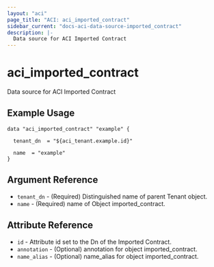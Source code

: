 ```yaml
---
layout: "aci"
page_title: "ACI: aci_imported_contract"
sidebar_current: "docs-aci-data-source-imported_contract"
description: |-
  Data source for ACI Imported Contract
---
```


# aci_imported_contract #
Data source for ACI Imported Contract

## Example Usage ##

```hcl
data "aci_imported_contract" "example" {

  tenant_dn  = "${aci_tenant.example.id}"

  name  = "example"
}
```
## Argument Reference ##
* `tenant_dn` - (Required) Distinguished name of parent Tenant object.
* `name` - (Required) name of Object imported_contract.



## Attribute Reference

* `id` - Attribute id set to the Dn of the Imported Contract.
* `annotation` - (Optional) annotation for object imported_contract.
* `name_alias` - (Optional) name_alias for object imported_contract.
